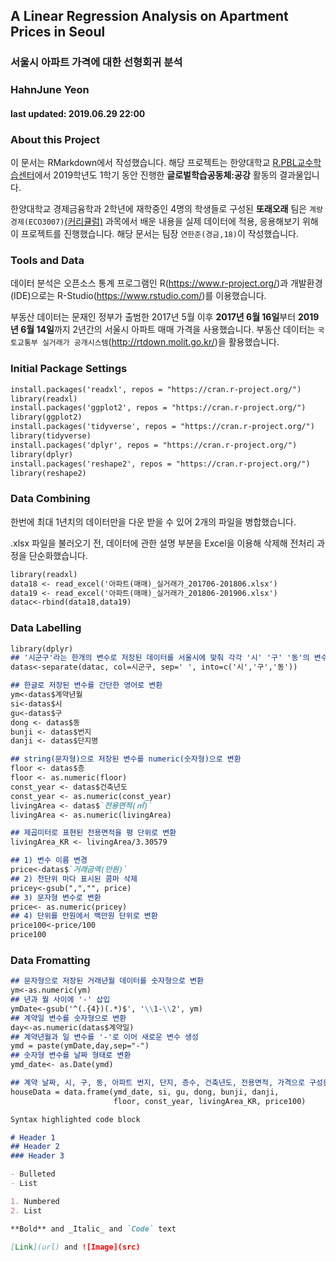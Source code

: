 ## A Linear Regression Analysis on Apartment Prices in Seoul
### 서울시 아파트 가격에 대한 선형회귀 분석
### HahnJune Yeon
#### last updated: 2019.06.29 22:00

### About this Project
이 문서는 RMarkdown에서 작성했습니다. 
해당 프로젝트는 한양대학교 [R.PBL교수학습센터](http://ctl.hanyang.ac.kr/home)에서 
2019학년도 1학기 동안 진행한 **글로벌학습공동체:공강** 활동의 결과물입니다.

한양대학교 경제금융학과 2학년에 재학중인 4명의 학생들로 구성된 **또래오래** 팀은 
`계량경제(ECO3007)`[(커리큘럼)](https://portal.hanyang.ac.kr/openPop.do?header=hidden&url=/haksa/SughAct/findSuupPlanDocHyIn.do&flag=DN&year=2019&term=10&suup=11576&language=ko#!Q09OVFJPTExFUiRAXiNoeWluQ29udGVudHMkQF4kQF5oYWtzYS9vcGVuUGFnZS5kbz9wZ21JZD1QMzIwNjY0JnRrPTgzZTgxYzY2MTdiMjBhYzAzNDQ5NDQwNDAxN2YyM2Q3Mzk3YTYzZTE3YmNjZTE4ODNlZGU0NmZhMTE5NTEwMzEmcEZsYWc9RE4mcFN1dXBZZWFyPTIwMTkmcFN1dXBUZXJtPTEwJnBTdXVwTm89MTE1NzYmcENvdXJzZUlkPSZwR2FlaW5Obz0mcExvY2FsZT1rbw==) 
과목에서 배운 내용을 실제 데이터에 적용, 응용해보기 위해 이 프로젝트를 진행했습니다. 
해당 문서는 팀장 `연한준(경금,18)`이 작성했습니다.

### Tools and Data
데이터 분석은 오픈소스 통계 프로그램인 R(https://www.r-project.org/)과 
개발환경(IDE)으로는 R-Studio(https://www.rstudio.com/)를 이용했습니다.

부동산 데이터는 문재인 정부가 출범한 2017년 5월 이후 **2017년 6월 16일**부터 **2019년 6월 14일**까지 2년간의 서울시 아파트 매매 가격을 사용했습니다. 
부동산 데이터는 `국토교통부 실거래가 공개시스템`(http://rtdown.molit.go.kr/)을 활용했습니다.

### Initial Package Settings
```markdown
install.packages('readxl', repos = "https://cran.r-project.org/")
library(readxl)
install.packages('ggplot2', repos = "https://cran.r-project.org/")
library(ggplot2)
install.packages('tidyverse', repos = "https://cran.r-project.org/")
library(tidyverse)
install.packages('dplyr', repos = "https://cran.r-project.org/")
library(dplyr)
install.packages('reshape2', repos = "https://cran.r-project.org/")
library(reshape2)
```

### Data Combining
한번에 최대 1년치의 데이터만을 다운 받을 수 있어 2개의 파일을 병합했습니다.

.xlsx 파일을 불러오기 전, 데이터에 관한 설명 부분을 Excel을 이용해 삭제해 전처리 과정을 단순화했습니다.

```markdown
library(readxl)
data18 <- read_excel('아파트(매매)_실거래가_201706-201806.xlsx')
data19 <- read_excel('아파트(매매)_실거래가_201806-201906.xlsx')
datac<-rbind(data18,data19)
```

### Data Labelling
```markdown
library(dplyr)
## '시군구'라는 한개의 변수로 저장된 데이터를 서울시에 맞춰 각각 '시' '구' '동'의 변수로 분할
datas<-separate(datac, col=시군구, sep=' ', into=c('시','구','동'))

## 한글로 저장된 변수를 간단한 영어로 변환
ym<-datas$계약년월
si<-datas$시
gu<-datas$구
dong <- datas$동
bunji <- datas$번지
danji <- datas$단지명

## string(문자형)으로 저장된 변수를 numeric(숫자형)으로 변환
floor <- datas$층
floor <- as.numeric(floor)
const_year <- datas$건축년도
const_year <- as.numeric(const_year)
livingArea <- datas$`전용면적(㎡)`
livingArea <- as.numeric(livingArea)

## 제곱미터로 표현된 전용면적을 평 단위로 변환
livingArea_KR <- livingArea/3.30579

## 1) 변수 이름 변경
price<-datas$`거래금액(만원)`
## 2) 천단위 마다 표시된 콤마 삭제
pricey<-gsub(",","", price)
## 3) 문자형 변수로 변환
price<- as.numeric(pricey)
## 4) 단위를 만원에서 백만원 단위로 변환
price100<-price/100
price100
```

### Data Fromatting
```markdown
## 문자형으로 저장된 거래년월 데이터를 숫자형으로 변환
ym<-as.numeric(ym)
## 년과 월 사이에 '-' 삽입
ymDate<-gsub('^(.{4})(.*)$', '\\1-\\2', ym)
## 계약일 변수를 숫자형으로 변환
day<-as.numeric(datas$계약일)
## 계약년월과 일 변수를 '-'로 이어 새로운 변수 생성
ymd = paste(ymDate,day,sep="-")
## 숫자형 변수를 날짜 형태로 변환
ymd_date<- as.Date(ymd)

## 계약 날짜, 시, 구, 동, 아파트 번지, 단지, 층수, 건축년도, 전용면적, 가격으로 구성된 새로운 2차원 구조의 data.frame 생성
houseData = data.frame(ymd_date, si, gu, dong, bunji, danji, 
                       floor, const_year, livingArea_KR, price100)
```







```markdown
Syntax highlighted code block

# Header 1
## Header 2
### Header 3

- Bulleted
- List

1. Numbered
2. List

**Bold** and _Italic_ and `Code` text

[Link](url) and ![Image](src)
```
